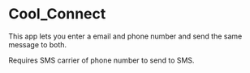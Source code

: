 # Cool_Connect
This app lets you enter a email and phone number and send the same message to both.

Requires SMS carrier of phone number to send to SMS.
